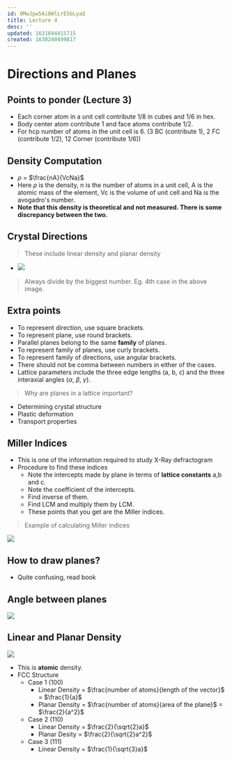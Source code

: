 ```yaml
---
id: 0MwJpw5Ai8WlLrE5bLyaQ
title: Lecture 4
desc: ''
updated: 1631844415715
created: 1630240499817
---
```


# Directions and Planes

## Points to ponder (**Lecture 3**)
* Each corner atom in a unit cell contribute 1/8 in cubes and 1/6 in hex.
* Body center atom contribute 1 and face atoms contribute 1/2.
* For hcp number of atoms in the unit cell is 6. (3 BC (contribute 1), 2 FC (contribute 1/2), 12 Corner (contribute 1/6))

## Density Computation
* $\rho$ = $\frac{nA}{VcNa}$
* Here $\rho$ is the density, n is the number of atoms in a unit cell, A is the atomic mass of the element, Vc is the volume of unit cell and Na is the avogadro's number.
* **Note that this density is theoretical and not measured. There is some discrepancy between the two.**

## Crystal Directions
> These include linear density and planar density

* ![](/assets/images/2021-08-29-18-16-42.png)

> Always divide by the biggest number. Eg. 4th case in the above image.

## Extra points
* To represent direction, use square brackets.
* To represent plane, use round brackets.
* Parallel planes belong to the same **family** of planes.
* To represent family of planes, use curly brackets.
* To represent family of directions, use angular brackets.
* There should not be comma between numbers in either of the cases.
* Lattice parameters include the three edge lengths (a, b, c) and the three interaxial angles ($\alpha$, $\beta$, $\gamma$).


> Why are planes in a lattice important?
* Determining crystal structure
* Plastic deformation
* Transport properties

## Miller Indices
* This is one of the information required to study X-Ray defractogram
* Procedure to find these indices
    * Note the intercepts made by plane in terms of **lattice constants** a,b and c.
    * Note the coefficient of the intercepts.
    * Find inverse of them.
    * Find LCM and multiply them by LCM.
    * These points that you get are the Miller indices.

> Example of calculating Miller indices

![](/assets/images/2021-08-29-18-27-28.png)

## How to draw planes?
* Quite confusing, read book

## Angle between planes
![](/assets/images/2021-08-29-18-43-28.png)

## Linear and Planar Density
![](/assets/images/2021-08-29-18-45-11.png)

* This is **atomic** density.
* FCC Structure
    * Case 1 (100)
        * Linear Density = $\frac{number of atoms}{length of the vector}$ = $\frac{1}{a}$
        * Planar Density = $\frac{number of atoms}{area of the plane}$ = $\frac{2}{a^2}$
    * Case 2 (110)
        * Linear Density = $\frac{2}{\sqrt{2}a}$
        * Planar Desity = $\frac{2}{\sqrt{2}a^2}$
    * Case 3 (111)
        * Linear Density = $\frac{1}{\sqrt{3}a}$